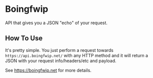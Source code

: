 # Boingfwip
API that gives you a JSON "echo" of your request.

## How To Use
It's pretty simple. You just perform a request towards `https://api.boingfwip.net/` with any HTTP method and it will return a JSON with your request info/headers/etc and payload.

See <https://boingfwip.net> for more details.